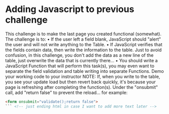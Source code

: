 # Adding Javascript to previous challenge

This challenge is to make the last page you created functional (somewhat).  The challenge is to:
•	If the user left a field blank, JavaScript should "alert" the user and will not write anything to the Table.
•	If JavaScript verifies that the fields contain data, then write the information to the table.  Just to avoid confusion, in this challenge, you don't add the data as a new line of the table, just overwrite the data that is currently there...
•	You should write a JavaScript Function that will perform this task(s), you may even want to separate the field validation and table writing into separate Functions.
Demo your working code to your instructor
NOTE:
If, when you write to the table, you see your update load but then revert back quickly, it's because your page is refreshing after completing the function(s).  Under the "onsubmit" call, add "return false" to prevent the reload... for example:
```html
<form onsubmit="validate();return false">
``` <!-- just ending html in case I want to add more text later -->